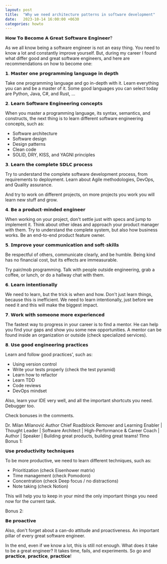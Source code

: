 ```yaml
---
layout: post
title:  "Why we need architecture patterns in software development"
date:   2023-10-14 16:00:00 +0630
categories: howto
---
```


𝗛𝗼𝘄 𝗧𝗼 𝗕𝗲𝗰𝗼𝗺𝗲 𝗔 𝗚𝗿𝗲𝗮𝘁 𝗦𝗼𝗳𝘁𝘄𝗮𝗿𝗲 𝗘𝗻𝗴𝗶𝗻𝗲𝗲𝗿?

As we all know being a software engineer is not an easy thing. You need to know a lot and constantly improve yourself. But, during my career I found what differ good and great software engineers, and here are recommendations on how to become one:

𝟭. 𝗠𝗮𝘀𝘁𝗲𝗿 𝗼𝗻𝗲 𝗽𝗿𝗼𝗴𝗿𝗮𝗺𝗺𝗶𝗻𝗴 𝗹𝗮𝗻𝗴𝘂𝗮𝗴𝗲 𝗶𝗻 𝗱𝗲𝗽𝘁𝗵

Take one programming language and go in-depth with it. Learn everything you can and be a master of it. Some good languages you can select today are Python, Java, C#, and Rust, ...

𝟮. 𝗟𝗲𝗮𝗿𝗻 𝗦𝗼𝗳𝘁𝘄𝗮𝗿𝗲 𝗘𝗻𝗴𝗶𝗻𝗲𝗲𝗿𝗶𝗻𝗴 𝗰𝗼𝗻𝗰𝗲𝗽𝘁𝘀

When you master a programming language, its syntax, semantics, and constructs, the next thing is to learn different software engineering concepts, such as:

- Software architecture
- Software design
- Design patterns
- Clean code
- SOLID, DRY, KISS, and YAGNI principles

𝟯. 𝗟𝗲𝗮𝗿𝗻 𝘁𝗵𝗲 𝗰𝗼𝗺𝗽𝗹𝗲𝘁𝗲 𝗦𝗗𝗟𝗖 𝗽𝗿𝗼𝗰𝗲𝘀𝘀

Try to understand the complete software development process, from requirements to deployment. Learn about Agile methodologies, DevOps, and Quality assurance.

And try to work on different projects, on more projects you work you will learn new stuff and grow.

𝟰. 𝗕𝗲 𝗮 𝗽𝗿𝗼𝗱𝘂𝗰𝘁-𝗺𝗶𝗻𝗱𝗲𝗱 𝗲𝗻𝗴𝗶𝗻𝗲𝗲𝗿

When working on your project, don't settle just with specs and jump to implement it. Think about other ideas and approach your product manager with them. Try to understand the complete system, but also how business works. Be an end-to-end product feature owner.

𝟱. 𝗜𝗺𝗽𝗿𝗼𝘃𝗲 𝘆𝗼𝘂𝗿 𝗰𝗼𝗺𝗺𝘂𝗻𝗶𝗰𝗮𝘁𝗶𝗼𝗻 𝗮𝗻𝗱 𝘀𝗼𝗳𝘁-𝘀𝗸𝗶𝗹𝗹𝘀

Be respectful of others, communicate clearly, and be humble. Being kind has no financial cost, but its effects are immeasurable.

Try pair/mob programming. Talk with people outside engineering, grab a coffee, or lunch, or do a hallway chat with them.

𝟲. 𝗟𝗲𝗮𝗿𝗻 𝗶𝗻𝘁𝗲𝗻𝘁𝗶𝗼𝗻𝗮𝗹𝗹𝘆

We need to learn, but the trick is when and how. Don't just learn things, because this is inefficient. We need to learn intentionally, just before we need it and this will make the biggest impact.

𝟳. 𝗪𝗼𝗿𝗸 𝘄𝗶𝘁𝗵 𝘀𝗼𝗺𝗲𝗼𝗻𝗲 𝗺𝗼𝗿𝗲 𝗲𝘅𝗽𝗲𝗿𝗶𝗲𝗻𝗰𝗲𝗱

The fastest way to progress in your career is to find a mentor. He can help you find your gaps and show you some new opportunities. A mentor can be found inside an organization or outside (check specialized services).

𝟴. 𝗨𝘀𝗲 𝗴𝗼𝗼𝗱 𝗲𝗻𝗴𝗶𝗻𝗲𝗲𝗿𝗶𝗻𝗴 𝗽𝗿𝗮𝗰𝘁𝗶𝗰𝗲𝘀

Learn and follow good practices', such as:

- Using version control
- Write your tests properly (check the test pyramid)
- Learn how to refactor
- Learn TDD
- Code reviews
- DevOps mindset

Also, learn your IDE very well, and all the important shortcuts you need. Debugger too.

Check bonuses in the comments.


Dr. Milan Milanović
Author
Chief Roadblock Remover and Learning Enabler | Thought Leader | Software Architect | High-Performance & Career Coach | Author | Speaker | Building great products, building great teams!
11mo
Bonus 1:

𝗨𝘀𝗲 𝗽𝗿𝗼𝗱𝘂𝗰𝘁𝗶𝘃𝗶𝘁𝘆 𝘁𝗲𝗰𝗵𝗻𝗶𝗾𝘂𝗲𝘀

To be more productive, we need to learn different techniques, such as:

- Prioritization (check Eisenhower matrix)
- Time management (check Pomodoro)
- Concentration (check Deep focus / no distractions)
- Note taking (check Notion)

This will help you to keep in your mind the only important things you need now for the current task.

Bonus 2:

𝗕𝗲 𝗽𝗿𝗼𝗮𝗰𝘁𝗶𝘃𝗲

Also, don't forget about a can-do attitude and proactiveness. An important pillar of every great software engineer.

In the end, even if we know a lot, this is still not enough. What does it take to be a great engineer? It takes time, fails, and experiments. So go and 𝗽𝗿𝗮𝗰𝘁𝗶𝗰𝗲, 𝗽𝗿𝗮𝗰𝘁𝗶𝗰𝗲, 𝗽𝗿𝗮𝗰𝘁𝗶𝗰𝗲!